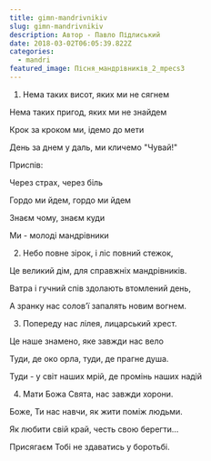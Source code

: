 ```yaml
---
title: gimn-mandrivnikiv
slug: gimn-mandrivnikiv
description: Автор - Павло Підлиський
date: 2018-03-02T06:05:39.822Z
categories:
  - mandri
featured_image: Пісня_мандрівників_2_mpecs3
---
```

1. Нема таких висот, яких ми не сягнем

Нема таких пригод, яких ми не знайдем

Крок за кроком ми, ідемо до мети

День за днем у даль, ми кличемо "Чувай!"



Приспів:

Через страх, через біль

Гордо ми йдем, гордо ми йдем

Знаєм чому, знаєм куди

Ми - молоді мандрівники



2. Небо повне зірок, і ліс повний стежок,

Це великий дім, для справжніх мандрівників.

Ватра і гучний спів здолають втомлений день,

А зранку нас солов’ї запалять новим вогнем.



3. Попереду нас лілея, лицарський хрест.

Це наше знамено, яке завжди нас вело

Туди, де око орла, туди, де прагне душа.

Туди - у світ наших мрій, де промінь наших надій



4.  Мати Божа Свята, нас завжди хорони.

Боже, Ти нас навчи, як жити поміж людьми.

Як любити свій край, честь свою берегти…

Присягаєм Тобі не здаватись у боротьбі.
